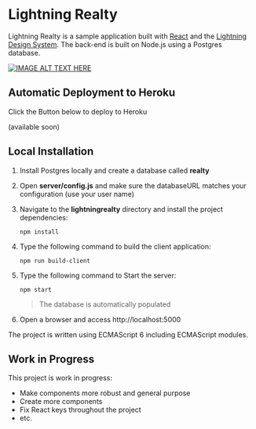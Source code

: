 # Lightning Realty 

Lightning Realty is a sample application built with [React](http://facebook.github.io/react/) and the [Lightning Design System](www.lightningdesignsystem.com). 
The back-end is built on Node.js using a Postgres database. 

[![IMAGE ALT TEXT HERE](http://img.youtube.com/vi/hjIriyZhW-I/0.jpg)](http://www.youtube.com/watch?v=hjIriyZhW-I)



## Automatic Deployment to Heroku

Click the Button below to deploy to Heroku

(available soon)

## Local Installation

1. Install Postgres locally and create a database called **realty**

1. Open **server/config.js** and make sure the databaseURL matches your configuration (use your user name)

1. Navigate to the **lightningrealty** directory and install the project dependencies:

    ```npm install```

1. Type the following command to build the client application:

    ```npm run build-client```
    
1. Type the following command to Start the server:
    
    ```npm start```
    
    > The database is automatically populated
    
1. Open a browser and access http://localhost:5000    


The project is written using ECMAScript 6 including ECMAScript modules.

## Work in Progress

This project is work in progress:
- Make components more robust and general purpose
- Create more components
- Fix React keys throughout the project
- etc.


